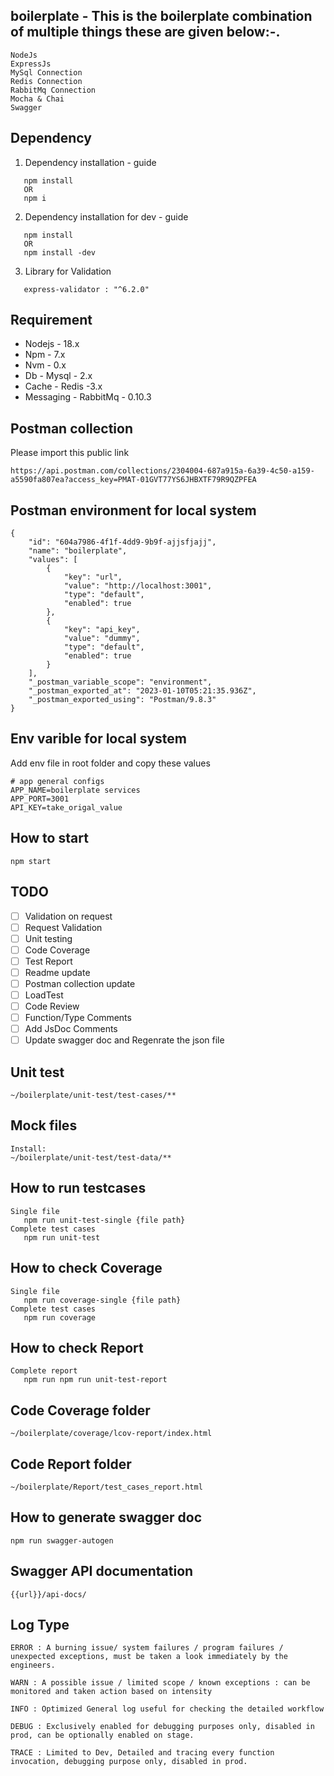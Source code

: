 ## boilerplate - This is the boilerplate combination of multiple things these are given below:-.
```
NodeJs
ExpressJs
MySql Connection
Redis Connection
RabbitMq Connection
Mocha & Chai
Swagger

```

## Dependency 
1. Dependency installation - guide
```
   npm install
   OR
   npm i
```
2. Dependency installation for dev - guide
```
   npm install
   OR
   npm install -dev
```
   
3. Library for Validation
```
   express-validator : "^6.2.0"
```

## Requirement

- Nodejs - 18.x
- Npm - 7.x
- Nvm - 0.x
- Db - Mysql - 2.x
- Cache - Redis -3.x
- Messaging - RabbitMq - 0.10.3

## Postman collection
Please import this public link
```
https://api.postman.com/collections/2304004-687a915a-6a39-4c50-a159-a5590fa807ea?access_key=PMAT-01GVT77YS6JHBXTF79R9QZPFEA
```

## Postman environment for local system
```
{
	"id": "604a7986-4f1f-4dd9-9b9f-ajjsfjajj",
	"name": "boilerplate",
	"values": [
		{
			"key": "url",
			"value": "http://localhost:3001",
			"type": "default",
			"enabled": true
		},
		{
			"key": "api_key",
			"value": "dummy",
			"type": "default",
			"enabled": true
		}
	],
	"_postman_variable_scope": "environment",
	"_postman_exported_at": "2023-01-10T05:21:35.936Z",
	"_postman_exported_using": "Postman/9.8.3"
}
```

## Env varible for local system
Add env file in root folder and copy these values
```
# app general configs
APP_NAME=boilerplate services
APP_PORT=3001
API_KEY=take_origal_value
```

## How to start
```
npm start
```

## TODO

- [ ] Validation on request
- [ ] Request Validation 
- [ ] Unit testing
- [ ] Code Coverage
- [ ] Test Report
- [ ] Readme update
- [ ] Postman collection update
- [ ] LoadTest
- [ ] Code Review
- [ ] Function/Type Comments
- [ ] Add JsDoc Comments
- [ ] Update swagger doc and Regenrate the json file

## Unit test
```
~/boilerplate/unit-test/test-cases/**
```

## Mock files
```
Install:
~/boilerplate/unit-test/test-data/**
```

## How to run testcases
```
Single file
   npm run unit-test-single {file path}
Complete test cases
   npm run unit-test

```

## How to check Coverage
```
Single file
   npm run coverage-single {file path}
Complete test cases
   npm run coverage
```

## How to check Report
```
Complete report
   npm run npm run unit-test-report
```

## Code Coverage folder
```
~/boilerplate/coverage/lcov-report/index.html
```

## Code Report folder

```
~/boilerplate/Report/test_cases_report.html
```

## How to generate swagger doc
```
npm run swagger-autogen
```
## Swagger API documentation
```
{{url}}/api-docs/
```

## Log Type
```
ERROR : A burning issue/ system failures / program failures / unexpected exceptions, must be taken a look immediately by the engineers.

WARN : A possible issue / limited scope / known exceptions : can be monitored and taken action based on intensity

INFO : Optimized General log useful for checking the detailed workflow

DEBUG : Exclusively enabled for debugging purposes only, disabled in prod, can be optionally enabled on stage.

TRACE : Limited to Dev, Detailed and tracing every function invocation, debugging purpose only, disabled in prod.
```
